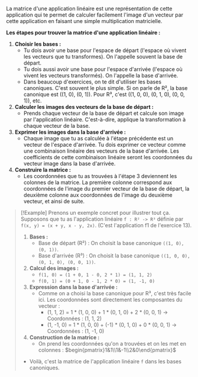 La matrice d'une application linéaire est une représentation de cette application qui te permet de calculer facilement l'image d'un vecteur par cette application en faisant une simple multiplication matricielle.

**Les étapes pour trouver la matrice d'une application linéaire :**

1. **Choisir les bases :**
    - Tu dois avoir une base pour l'espace de départ (l'espace où vivent les vecteurs que tu transformes). On l'appelle souvent la base de départ.
    - Tu dois aussi avoir une base pour l'espace d'arrivée (l'espace où vivent les vecteurs transformés). On l'appelle la base d'arrivée.
    - Dans beaucoup d'exercices, on te dit d'utiliser les bases canoniques. C'est souvent le plus simple. Si on parle de R², la base canonique est ((1, 0), (0, 1)). Pour R³, c'est ((1, 0, 0), (0, 1, 0), (0, 0, 1)), etc.
2. **Calculer les images des vecteurs de la base de départ :**
    - Prends chaque vecteur de la base de départ et calcule son image par l'application linéaire. C'est-à-dire, applique la transformation à chaque vecteur de la base.
3. **Exprimer les images dans la base d'arrivée :**
    - Chaque image que tu as calculée à l'étape précédente est un vecteur de l'espace d'arrivée. Tu dois exprimer ce vecteur comme une combinaison linéaire des vecteurs de la base d'arrivée. Les coefficients de cette combinaison linéaire seront les coordonnées du vecteur image dans la base d'arrivée.
4. **Construire la matrice :**
    - Les coordonnées que tu as trouvées à l'étape 3 deviennent les colonnes de la matrice. La première colonne correspond aux coordonnées de l'image du premier vecteur de la base de départ, la deuxième colonne aux coordonnées de l'image du deuxième vecteur, et ainsi de suite.

> [!Example]
> Prenons un exemple concret pour illustrer tout ça. Supposons que tu as l'application linéaire `f : R² -> R³` définie par `f(x, y) = (x + y, x - y, 2x)`. (C'est l'application f1 de l'exercice 13).
> 1. **Bases :**
>     - Base de départ (R²) : On choisit la base canonique `((1, 0), (0, 1))`.
>     - Base d'arrivée (R³) : On choisit la base canonique `((1, 0, 0), (0, 1, 0), (0, 0, 1))`.
> 2. **Calcul des images :**
>     - `f(1, 0) = (1 + 0, 1 - 0, 2 * 1) = (1, 1, 2)`
>     - `f(0, 1) = (0 + 1, 0 - 1, 2 * 0) = (1, -1, 0)`
> 3. **Expression dans la base d'arrivée :**
>     - Comme on a choisi la base canonique pour R³, c'est très facile ici. Les coordonnées sont directement les composantes du vecteur :
>         - (1, 1, 2) = 1 * (1, 0, 0) + 1 * (0, 1, 0) + 2 * (0, 0, 1) -> Coordonnées : (1, 1, 2)
>         - (1, -1, 0) = 1 * (1, 0, 0) + (-1) * (0, 1, 0) + 0 * (0, 0, 1) -> Coordonnées : (1, -1, 0)
> 4. **Construction de la matrice :**
>     - On prend les coordonnées qu'on a trouvées et on les met en colonnes :
>     $begin{pmatrix}1&1\\1&-1\\2&0\end{pmatrix}$
> - Voilà, c'est la matrice de l'application linéaire `f` dans les bases canoniques.
